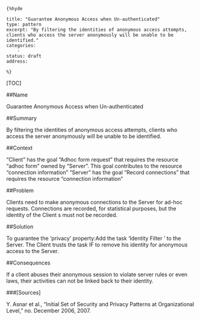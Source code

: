     {%hyde

    title: "Guarantee Anonymous Access when Un-authenticated"
    type: pattern
    excerpt: "By filtering the identities of anonymous access attempts, clients who access the server anonymously will be unable to be identified."
    categories:
        - 
    status: draft
    address:

    %}

[TOC]


##Name
<!--Primary name the pattern is known by.-->

Guarantee Anonymous Access when Un-authenticated

<!--###[Also Known As]-->
<!-- All other names the pattern is known by.-->



##Summary
<!-- One short paragraph summarising the pattern.-->

By filtering the identities of anonymous access attempts, clients who access the server anonymously will be unable to be identified.

##Context
<!-- The situations in which the pattern may apply.-->

“Client” has the goal “Adhoc form request” that requires the resource “adhoc form” owned by “Server”. This goal contributes to the resource “connection information” “Server” has the goal “Record connections” that requires the resource “connection information”

##Problem
<!-- The problem a pattern addresses, including a list of forces describing why a problem might be difficult to solve.-->

Clients need to make anonymous connections to the Server for ad-hoc requests. Connections are recorded, for statistical purposes, but the identity of the Client s must not be recorded.

##Solution
<!-- A concise description of how the pattern addresses the problem.-->

To guarantee the ‘privacy’ property:Add the task ‘Identity Filter ’ to the Server. The Client trusts the task IF to remove his identity for anonymous access to the Server.

<!--###[Structure]-->
<!--A detailed specification of the structural aspects of the pattern. A class diagram if applicable.-->



<!--###[Implementation]-->
<!--Guidelines for implementing the pattern; code fragments; suggested PETS; policy fragments.-->



##Consequences
<!--The advantages (benefits) and disadvantages (liabilities) of applying the pattern.-->

If a client abuses their anonymous session to violate server rules or even laws, their activities can not be linked back to their identity.

<!--###[Constraints]-->
<!-- limitations as a consequence of applying the pattern.-->



<!--##Examples-->
<!--Motivational example to see how the pattern is applied.-->



<!--###[Known Uses]-->
<!-- Pointers to various applications of the pattern.-->



<!--##See Also-->
<!-- Any pointers to relevant information, not contained in the subfields below.-->



<!--###[Related Patterns]-->
<!-- Supporting and conflicting patterns-->



###[Sources]
<!-- References to the original source of the pattern.-->

Y. Asnar et al., “Initial Set of Security and Privacy Patterns at Organizational Level,” no. December 2006, 2007.

<!--##General Comments-->
<!-- Separate discussion on the pattern.-->



<!--##Categories-->
<!-- Placeholder for future agreed upon categories as per collaboration's evaluation.-->

<!--##Tags-->
<!-- User definable descriptors for additional correlation.-->




